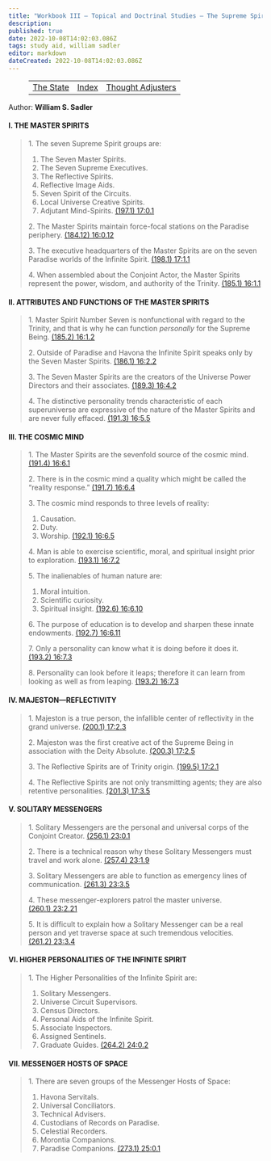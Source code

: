 ```yaml
---
title: "Workbook III — Topical and Doctrinal Studies — The Supreme Spirit — And Other"
description: 
published: true
date: 2022-10-08T14:02:03.086Z
tags: study aid, william sadler
editor: markdown
dateCreated: 2022-10-08T14:02:03.086Z
---
```


<figure class="table chapter-navigator">
	<table>
		<tbody>
		<tr>
			<td><a href="/en/William_S_Sadler/Workbook_3_Topical_and_Doctrinal_Studies/The_State">The State</a></td>
			<td><a href="/en/William_S_Sadler/Workbook_3_Topical_and_Doctrinal_Studies/Index">Index</a></td>
			<td><a href="/en/William_S_Sadler/Workbook_3_Topical_and_Doctrinal_Studies/Thought_Adjusters">Thought Adjusters</a></td>
		</tr>
		</tbody>
	</table>
</figure>

Author: **William S. Sadler**

#### I. THE MASTER SPIRITS

> 1\. The seven Supreme Spirit groups are:
> 
> 1. The Seven Master Spirits.
> 2. The Seven Supreme Executives.
> 3. The Reflective Spirits.
> 4. Reflective Image Aids.
> 5. Seven Spirit of the Circuits.
> 6. Local Universe Creative Spirits.
> 7. Adjutant Mind-Spirits. [(197.1) 17:0.1](https://www.urantia.org/urantia-book-standardized/paper-17-seven-supreme-spirit-groups#U17_0_1)
> 
> 2\. The Master Spirits maintain force-focal stations on the Paradise periphery. [(184.12) 16:0.12](https://www.urantia.org/urantia-book-standardized/paper-16-seven-master-spirits#U16_0_12)
> 
> 3\. The executive headquarters of the Master Spirits are on the seven Paradise worlds of the Infinite Spirit. [(198.1) 17:1.1](https://www.urantia.org/urantia-book-standardized/paper-17-seven-supreme-spirit-groups#U17_1_1)
> 
> 4\. When assembled about the Conjoint Actor, the Master Spirits represent the power, wisdom, and authority of the Trinity. [(185.1) 16:1.1](https://www.urantia.org/urantia-book-standardized/paper-16-seven-master-spirits#U16_1_1)

#### II. ATTRIBUTES AND FUNCTIONS OF THE MASTER SPIRITS

> 1\. Master Spirit Number Seven is nonfunctional with regard to the Trinity, and that is why he can function _personally_ for the Supreme Being. [(185.2) 16:1.2](https://www.urantia.org/urantia-book-standardized/paper-16-seven-master-spirits#U16_1_2)
> 
> 2\. Outside of Paradise and Havona the Infinite Spirit speaks only by the Seven Master Spirits. [(186.1) 16:2.2](https://www.urantia.org/urantia-book-standardized/paper-16-seven-master-spirits#U16_2_2)
> 
> 3\. The Seven Master Spirits are the creators of the Universe Power Directors and their associates. [(189.3) 16:4.2](https://www.urantia.org/urantia-book-standardized/paper-16-seven-master-spirits#U16_4_2)
> 
> 4\. The distinctive personality trends characteristic of each superuniverse are expressive of the nature of the Master Spirits and are never fully effaced. [(191.3) 16:5.5](https://www.urantia.org/urantia-book-standardized/paper-16-seven-master-spirits#U16_5_5)

#### III. THE COSMIC MIND

> 1\. The Master Spirits are the sevenfold source of the cosmic mind. [(191.4) 16:6.1](https://www.urantia.org/urantia-book-standardized/paper-16-seven-master-spirits#U16_6_1)
> 
> 2\. There is in the cosmic mind a quality which might be called the “reality response.” [(191.7) 16:6.4](https://www.urantia.org/urantia-book-standardized/paper-16-seven-master-spirits#U16_6_4)
> 
> 3\. The cosmic mind responds to three levels of reality:
> 
> 1. Causation.
> 2. Duty.
> 3. Worship. [(192.1) 16:6.5](https://www.urantia.org/urantia-book-standardized/paper-16-seven-master-spirits#U16_6_5)
> 
> 4\. Man is able to exercise scientific, moral, and spiritual insight prior to exploration. [(193.1) 16:7.2](https://www.urantia.org/urantia-book-standardized/paper-16-seven-master-spirits#U16_7_2)
> 
> 5\. The inalienables of human nature are:
> 
> 1. Moral intuition.
> 2. Scientific curiosity.
> 3. Spiritual insight. [(192.6) 16:6.10](https://www.urantia.org/urantia-book-standardized/paper-16-seven-master-spirits#U16_6_10)
> 
> 6\. The purpose of education is to develop and sharpen these innate endowments. [(192.7) 16:6.11](https://www.urantia.org/urantia-book-standardized/paper-16-seven-master-spirits#U16_6_11)
> 
> 7\. Only a personality can know what it is doing before it does it. [(193.2) 16:7.3](https://www.urantia.org/urantia-book-standardized/paper-16-seven-master-spirits#U16_7_3)
> 
> 8\. Personality can look before it leaps; therefore it can learn from looking as well as from leaping. [(193.2) 16:7.3](https://www.urantia.org/urantia-book-standardized/paper-16-seven-master-spirits#U16_7_3)

#### IV. MAJESTON—REFLECTIVITY

> 1\. Majeston is a true person, the infallible center of reflectivity in the grand universe. [(200.1) 17:2.3](https://www.urantia.org/urantia-book-standardized/paper-17-seven-supreme-spirit-groups#U17_2_3)
> 
> 2\. Majeston was the first creative act of the Supreme Being in association with the Deity Absolute. [(200.3) 17:2.5](https://www.urantia.org/urantia-book-standardized/paper-17-seven-supreme-spirit-groups#U17_2_5)
> 
> 3\. The Reflective Spirits are of Trinity origin. [(199.5) 17:2.1](https://www.urantia.org/urantia-book-standardized/paper-17-seven-supreme-spirit-groups#U17_2_1)
> 
> 4\. The Reflective Spirits are not only transmitting agents; they are also retentive personalities. [(201.3) 17:3.5](https://www.urantia.org/urantia-book-standardized/paper-17-seven-supreme-spirit-groups#U17_3_5)

#### V. SOLITARY MESSENGERS

> 1\. Solitary Messengers are the personal and universal corps of the Conjoint Creator. [(256.1) 23:0.1](https://www.urantia.org/urantia-book-standardized/paper-23-solitary-messengers#U23_0_1)
> 
> 2\. There is a technical reason why these Solitary Messengers must travel and work alone. [(257.4) 23:1.9](https://www.urantia.org/urantia-book-standardized/paper-23-solitary-messengers#U23_1_9)
> 
> 3\. Solitary Messengers are able to function as emergency lines of communication. [(261.3) 23:3.5](https://www.urantia.org/urantia-book-standardized/paper-23-solitary-messengers#U23_3_5)
> 
> 4\. These messenger-explorers patrol the master universe. [(260.1) 23:2.21](https://www.urantia.org/urantia-book-standardized/paper-23-solitary-messengers#U23_2_21)
> 
> 5\. It is difficult to explain how a Solitary Messenger can be a real person and yet traverse space at such tremendous velocities. [(261.2) 23:3.4](https://www.urantia.org/urantia-book-standardized/paper-23-solitary-messengers#U23_3_4)

#### VI. HIGHER PERSONALITIES OF THE INFINITE SPIRIT

> 1\. The Higher Personalities of the Infinite Spirit are:
> 
> 1. Solitary Messengers.
> 2. Universe Circuit Supervisors.
> 3. Census Directors.
> 4. Personal Aids of the Infinite Spirit.
> 5. Associate Inspectors.
> 6. Assigned Sentinels.
> 7. Graduate Guides. [(264.2) 24:0.2](https://www.urantia.org/urantia-book-standardized/paper-24-higher-personalities-infinite-spirit#U24_0_2)

#### VII. MESSENGER HOSTS OF SPACE

> 1\. There are seven groups of the Messenger Hosts of Space:
> 
> 1. Havona Servitals.
> 2. Universal Conciliators.
> 3. Technical Advisers.
> 4. Custodians of Records on Paradise.
> 5. Celestial Recorders.
> 6. Morontia Companions.
> 7. Paradise Companions. [(273.1) 25:0.1](https://www.urantia.org/urantia-book-standardized/paper-25-messenger-hosts-space#U25_0_1)
